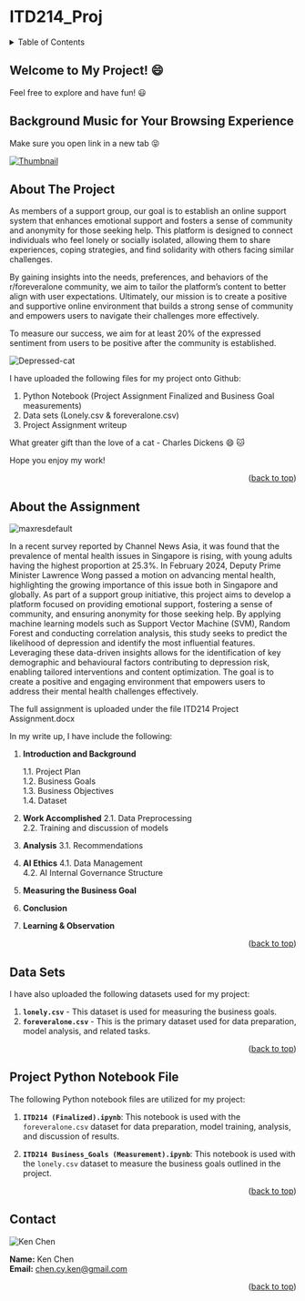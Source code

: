 # ITD214_Proj

<!-- TABLE OF CONTENTS -->
<details>
  <summary>Table of Contents</summary>
  <ol>
    <li><a href="#about-the-project">About the Project</a></li>
    <li><a href="#about-the-assignment">About the Assignment</a></li>
    <li><a href="#data-sets">Data Sets</a></li>
    <li><a href="#project-python-notebook-file">Project Python Notebook File</a></li>
    <li><a href="#contact">Contact</a></li>
  </ol>
</details>

## Welcome to My Project! 😄

Feel free to explore and have fun! :smiley:

## Background Music for Your Browsing Experience
Make sure you open link in a new tab  😝

[![Thumbnail](https://img.youtube.com/vi/Sx4xVyXHl60/maxresdefault.jpg)](https://www.youtube.com/watch?v=Sx4xVyXHl60&t=220s)


## About The Project

As members of a support group, our goal is to establish an online support system that enhances emotional support and fosters a sense of community and anonymity for those seeking help. This platform is designed to connect individuals who feel lonely or socially isolated, allowing them to share experiences, coping strategies, and find solidarity with others facing similar challenges.

By gaining insights into the needs, preferences, and behaviors of the r/foreveralone community, we aim to tailor the platform’s content to better align with user expectations. Ultimately, our mission is to create a positive and supportive online environment that builds a strong sense of community and empowers users to navigate their challenges more effectively.

To measure our success, we aim for at least 20% of the expressed sentiment from users to be positive after the community is established.

![Depressed-cat](https://github.com/user-attachments/assets/19cff71e-1c2f-4730-9c33-c80c48c6c19f)

I have uploaded the following files for my project onto Github:
1) Python Notebook (Project Assignment Finalized and Business Goal measurements)
2) Data sets (Lonely.csv & foreveralone.csv)
3) Project Assignment writeup


What greater gift than the love of a cat - Charles Dickens :smile: 🐱

Hope you enjoy my work!


<p align="right">(<a href="#readme-top">back to top</a>)</p>

## About the Assignment

![maxresdefault](https://github.com/user-attachments/assets/cbb2e405-9f5e-41c1-8d5f-1705af63ae8c)


In a recent survey reported by Channel News Asia, it was found that the prevalence of mental health issues in Singapore is rising, with young adults having the highest proportion at 25.3%. In February 2024, Deputy Prime Minister Lawrence Wong passed a motion on advancing mental health, highlighting the growing importance of this issue both in Singapore and globally.
As part of a support group initiative, this project aims to develop a platform focused on providing emotional support, fostering a sense of community, and ensuring anonymity for those seeking help. By applying machine learning models such as Support Vector Machine (SVM), Random Forest and conducting correlation analysis, this study seeks to predict the likelihood of depression and identify the most influential features. 
Leveraging these data-driven insights allows for the identification of key demographic and behavioural factors contributing to depression risk, enabling tailored interventions and content optimization. The goal is to create a positive and engaging environment that empowers users to address their mental health challenges effectively.

The full assignment is uploaded under the file ITD214 Project Assignment.docx

In my write up, I have include the following:

1. **Introduction and Background** 

    1.1. Project Plan  
    1.2. Business Goals  
    1.3. Business Objectives  
    1.4. Dataset  

2. **Work Accomplished**
    2.1. Data Preprocessing  
    2.2. Training and discussion of models  

3. **Analysis**
    3.1. Recommendations  

4. **AI Ethics**
    4.1. Data Management  
    4.2. AI Internal Governance Structure  

5. **Measuring the Business Goal**

6. **Conclusion**

7. **Learning & Observation**


<p align="right">(<a href="#readme-top">back to top</a>)</p>

## Data Sets

I have also uploaded the following datasets used for my project:

1. **`lonely.csv`** - This dataset is used for measuring the business goals.
2. **`foreveralone.csv`** - This is the primary dataset used for data preparation, model analysis, and related tasks.


<p align="right">(<a href="#readme-top">back to top</a>)</p>

## Project Python Notebook File

The following Python notebook files are utilized for my project:

1. **`ITD214 (Finalized).ipynb`**: This notebook is used with the `foreveralone.csv` dataset for data preparation, model training, analysis, and discussion of results.

2. **`ITD214 Business_Goals (Measurement).ipynb`**: This notebook is used with the `lonely.csv` dataset to measure the business goals outlined in the project.


<p align="right">(<a href="#readme-top">back to top</a>)</p>

## Contact

![Ken Chen](https://github.com/user-attachments/assets/642b4757-882c-475d-b2be-80c96774a471)

**Name:** Ken Chen  
**Email:** [chen.cy.ken@gmail.com](mailto:chen.cy.ken@gmail.com)


<p align="right">(<a href="#readme-top">back to top</a>)</p>
